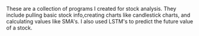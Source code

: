 These are a collection of programs I created for stock analysis. They include pulling basic stock info,creating charts like candlestick charts, and calculating values like SMA's. I also used LSTM's to predict the future value of a stock.
